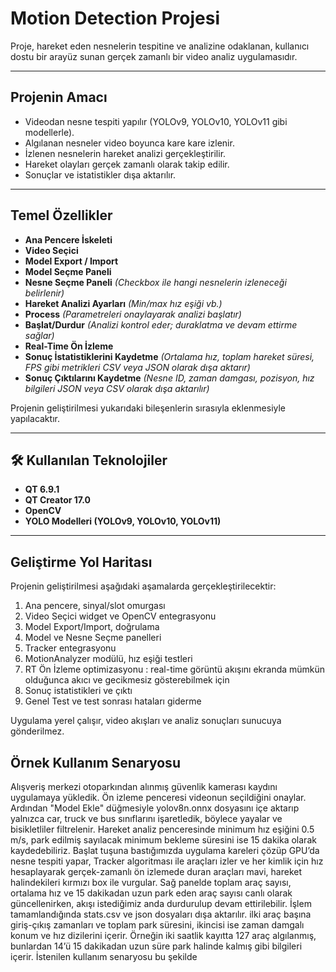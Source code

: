 # Motion Detection Projesi

Proje, hareket eden nesnelerin tespitine ve analizine odaklanan, kullanıcı dostu bir arayüz sunan gerçek zamanlı bir video analiz uygulamasıdır.

---

##  Projenin Amacı

- Videodan nesne tespiti yapılır (YOLOv9, YOLOv10, YOLOv11 gibi modellerle).
- Algılanan nesneler video boyunca kare kare izlenir.
- İzlenen nesnelerin hareket analizi gerçekleştirilir.
- Hareket olayları gerçek zamanlı olarak takip edilir.
- Sonuçlar ve istatistikler dışa aktarılır.

---

##  Temel Özellikler

- **Ana Pencere İskeleti**
- **Video Seçici**
- **Model Export / Import**
- **Model Seçme Paneli**
- **Nesne Seçme Paneli** *(Checkbox ile hangi nesnelerin izleneceği belirlenir)*
- **Hareket Analizi Ayarları** *(Min/max hız eşiği vb.)*
- **Process** *(Parametreleri onaylayarak analizi başlatır)*
- **Başlat/Durdur** *(Analizi kontrol eder; duraklatma ve devam ettirme sağlar)*
- **Real-Time Ön İzleme**
- **Sonuç İstatistiklerini Kaydetme** *(Ortalama hız, toplam hareket süresi, FPS gibi metrikleri CSV veya JSON olarak dışa aktarır)*
- **Sonuç Çıktılarını Kaydetme** *(Nesne ID, zaman damgası, pozisyon, hız bilgileri JSON veya CSV olarak dışa aktarılır)*

Projenin geliştirilmesi yukarıdaki bileşenlerin sırasıyla eklenmesiyle yapılacaktır.

---

## 🛠 Kullanılan Teknolojiler

- **QT 6.9.1**
- **QT Creator 17.0**
- **OpenCV**
- **YOLO Modelleri (YOLOv9, YOLOv10, YOLOv11)**

---

##  Geliştirme Yol Haritası

Projenin geliştirilmesi aşağıdaki aşamalarda gerçekleştirilecektir:
1. Ana pencere, sinyal/slot omurgası
2. Video Seçici widget ve OpenCV entegrasyonu
3. Model Export/Import, doğrulama
4. Model ve Nesne Seçme panelleri
5. Tracker entegrasyonu
6. MotionAnalyzer modülü, hız eşiği testleri
7. RT Ön İzleme optimizasyonu : real-time görüntü akışını ekranda mümkün olduğunca akıcı ve gecikmesiz gösterebilmek için
8. Sonuç istatistikleri ve çıktı
9. Genel Test ve test sonrası hataları giderme

Uygulama yerel çalışır, video akışları ve analiz sonuçları sunucuya gönderilmez. 


## Örnek Kullanım Senaryosu
Alışveriş merkezi otoparkından alınmış güvenlik kamerası kaydını uygulamaya yükledik. Ön izleme penceresi videonun seçildiğini onaylar. Ardından "Model Ekle" düğmesiyle yolov8n.onnx dosyasını içe aktarıp yalnızca car, truck ve bus sınıflarını işaretledik, böylece yayalar ve bisikletliler filtrelenir. Hareket analiz penceresinde minimum hız eşiğini 0.5 m/s, park edilmiş sayılacak minimum bekleme süresini ise 15 dakika olarak kaydedebiliriz. Başlat tuşuna bastığımızda uygulama kareleri çözüp GPU’da nesne tespiti yapar, Tracker algoritması ile araçları izler ve her kimlik için hız hesaplayarak gerçek-zamanlı ön izlemede duran araçları mavi, hareket halindekileri kırmızı box ile vurgular. Sağ panelde toplam araç sayısı, ortalama hız ve 15 dakikadan uzun park eden araç sayısı canlı olarak güncellenirken, akışı istediğimiz anda durdurulup devam ettirilebilir. İşlem tamamlandığında stats.csv ve json dosyaları dışa aktarılır. ilki araç başına giriş-çıkış zamanları ve toplam park süresini, ikincisi ise zaman damgalı konum ve hız dizilerini içerir. Örneğin iki saatlik kayıtta 127 araç algılanmış, bunlardan 14’ü 15 dakikadan uzun süre park halinde kalmış gibi bilgileri içerir.
İstenilen kullanım senaryosu bu şekilde

